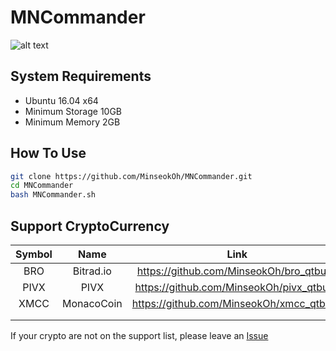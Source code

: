 # MNCommander

![alt text](https://i.imgur.com/YPDFB42.png)

## System Requirements

 * Ubuntu 16.04 x64
 * Minimum Storage 10GB
 * Minimum Memory 2GB
 
## How To Use

```sh
git clone https://github.com/MinseokOh/MNCommander.git
cd MNCommander
bash MNCommander.sh
```

## Support CryptoCurrency

| Symbol |    Name    |                    Link                   |
|:------:|:----------:|:-----------------------------------------:|
|   BRO  |  Bitrad.io |  https://github.com/MinseokOh/bro_qtbuild |
|  PIVX  |    PIVX    | https://github.com/MinseokOh/pivx_qtbuild |
|  XMCC  | MonacoCoin | https://github.com/MinseokOh/xmcc_qtbuild |
|        |            |                                           |
|        |            |                                           |

If your crypto are not on the support list, please leave an [Issue](https://github.com/MinseokOh/MNCommander/issues)

